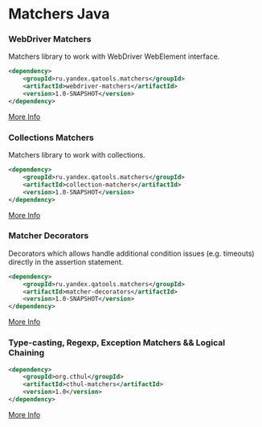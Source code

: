# Matchers Java

### WebDriver Matchers
Matchers library to work with WebDriver WebElement interface.
```xml
<dependency>
    <groupId>ru.yandex.qatools.matchers</groupId>
    <artifactId>webdriver-matchers</artifactId>
    <version>1.0-SNAPSHOT</version>
</dependency>
```

[More Info](https://github.com/yandex-qatools/matchers-java/tree/master/webdriver-matchers)

### Collections Matchers
Matchers library to work with collections.
```xml
<dependency>
    <groupId>ru.yandex.qatools.matchers</groupId>
    <artifactId>collection-matchers</artifactId>
    <version>1.0-SNAPSHOT</version>
</dependency>
```

[More Info](https://github.com/yandex-qatools/matchers-java/tree/master/collection-matchers)

### Matcher Decorators
Decorators which allows handle additional condition issues (e.g. timeouts) directly in the assertion statement.
```xml
<dependency>
    <groupId>ru.yandex.qatools.matchers</groupId>
    <artifactId>matcher-decorators</artifactId>
    <version>1.0-SNAPSHOT</version>
</dependency>
```
[More Info](https://github.com/yandex-qatools/matchers-java/tree/master/matcher-decorators)


### Type-casting, Regexp, Exception Matchers && Logical Chaining

```xml
<dependency>
    <groupId>org.cthul</groupId>
    <artifactId>cthul-matchers</artifactId>
    <version>1.0</version>
</dependency>
```
[More Info](https://github.com/derari/cthul/wiki/Matchers#string-matchers)
